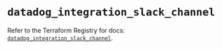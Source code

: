 # `datadog_integration_slack_channel`

Refer to the Terraform Registry for docs: [`datadog_integration_slack_channel`](https://registry.terraform.io/providers/datadog/datadog/3.53.0/docs/resources/integration_slack_channel).
